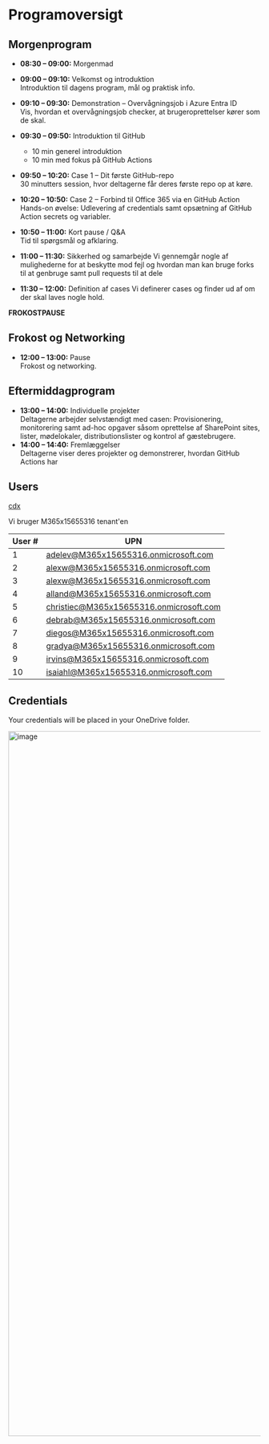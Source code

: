 
# Programoversigt

## Morgenprogram

- **08:30 – 09:00:** Morgenmad
- **09:00 – 09:10:** Velkomst og introduktion  
  Introduktion til dagens program, mål og praktisk info.
- **09:10 – 09:30:** Demonstration – Overvågningsjob i Azure Entra ID  
  Vis, hvordan et overvågningsjob checker, at brugeroprettelser kører som de skal.


  
- **09:30 – 09:50:** Introduktion til GitHub  
  - 10 min generel introduktion  
  - 10 min med fokus på GitHub Actions
- **09:50 – 10:20:** Case 1 – Dit første GitHub-repo  
  30 minutters session, hvor deltagerne får deres første repo op at køre.
- **10:20 – 10:50:** Case 2 – Forbind til Office 365 via en GitHub Action  
  Hands-on øvelse: Udlevering af credentials samt opsætning af GitHub Action secrets og variabler.
- **10:50 – 11:00:** Kort pause / Q&A  
  Tid til spørgsmål og afklaring.
- **11:00 – 11:30:** Sikkerhed og samarbejde
  Vi gennemgår nogle af mulighederne for at beskytte mod fejl og hvordan man kan bruge forks til at genbruge samt pull requests til at dele 
- **11:30 – 12:00:** Definition af cases
  Vi definerer cases og finder ud af om der skal laves nogle hold.


**FROKOSTPAUSE**

## Frokost og Networking

- **12:00 – 13:00:** Pause  
  Frokost og networking.

## Eftermiddagprogram

- **13:00 – 14:00:** Individuelle projekter  
  Deltagerne arbejder selvstændigt med casen: Provisionering, monitorering samt ad-hoc opgaver såsom oprettelse af SharePoint sites, lister, mødelokaler, distributionslister og kontrol af gæstebrugere.
- **14:00 – 14:40:** Fremlæggelser  
  Deltagerne viser deres projekter og demonstrerer, hvordan GitHub Actions har


## Users
[cdx](https://cdx.transform.microsoft.com/my-tenants/tenant-details/c1b58e0e-7818-4f63-b011-71efce3f85e4)

Vi bruger M365x15655316 tenant'en

| User # | UPN                              |
|------|--------------------------------------------------|
| 1    | adelev@M365x15655316.onmicrosoft.com             |
| 2    | alexw@M365x15655316.onmicrosoft.com              |
| 3    | alexw@M365x15655316.onmicrosoft.com              |
| 4    | alland@M365x15655316.onmicrosoft.com             |
| 5    | christiec@M365x15655316.onmicrosoft.com          |
| 6    | debrab@M365x15655316.onmicrosoft.com             |
| 7    | diegos@M365x15655316.onmicrosoft.com             |
| 8    | gradya@M365x15655316.onmicrosoft.com             |
| 9    | irvins@M365x15655316.onmicrosoft.com             |
| 10   | isaiahl@M365x15655316.onmicrosoft.com            |





## Credentials
Your credentials will be placed in your OneDrive folder.

<img width="1406" alt="image" src="https://github.com/user-attachments/assets/cf8139b1-6ded-484a-8387-b26464e255c9" />

